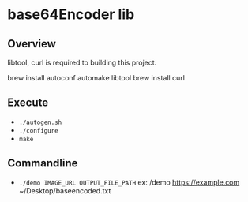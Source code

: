 # base64Encoder lib


## Overview

libtool, curl is required to building this project.

brew install autoconf automake libtool
brew install curl

## Execute

- `./autogen.sh` 
- `./configure`
- `make`

## Commandline

- `./demo IMAGE_URL OUTPUT_FILE_PATH`
ex: /demo https://example.com ~/Desktop/baseencoded.txt


